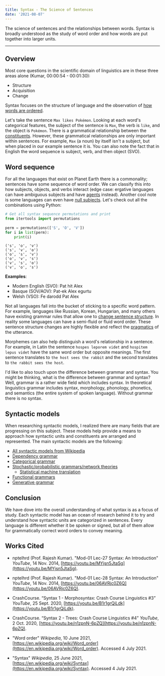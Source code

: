 ```yaml
---
title: Syntax - The Science of Sentences
date: '2021-08-07'
---
```


The science of sentences and the relationships between words. Syntax is broadly understood as the study of word order and how words are put together into larger units.

---

## Overview
Most core questions in the scientific domain of linguistics are in these three areas alone (Kumar, 00:00:54 - 00:01:30):
- Structure
- Acquisition
- Change

Syntax focuses on the structure of language and the observation of [how words are ordered](https://en.wikipedia.org/wiki/Word_order).

Let's take the sentence `Max likes Pokémon`. Looking at each word's categorical features, the subject of the sentence is `Max`, the verb is `like`, and the object is `Pokémon`. There is a grammatical relationship between the [constituents](https://en.wikipedia.org/wiki/Constituent_(linguistics)). However, these grammatical relationships are only important within sentences. For example, `Max` (a noun) by itself isn't a subject, but when placed in our example sentence it is. You can also note the fact that in English the word sequence is subject, verb, and then object (SVO).

## Word sequence
For all the languages that exist on Planet Earth there is a commonality; sentences have some sequence of word order. We can classify this into how subjects, objects, and verbs interact (edge case: ergative languages can have ambiguous subjects and have [agents](https://en.wikipedia.org/wiki/Ergative%E2%80%93absolutive_alignment) instead). Another cool note is some languages can even have [null subjects](https://en.wikipedia.org/wiki/Null-subject_language). Let's check out all the combinations using Python:

```py
# Get all syntax sequence permutations and print
from itertools import permutations
 
perm = permutations(['S', 'O', 'V'])
for i in list(perm):
    print(i)
```
```
('s', 'o', 'v')
('s', 'v', 'o')
('o', 's', 'v')
('o', 'v', 's')
('v', 's', 'o')
('v', 'o', 's')
```  
**Examples**:
- Modern English (SVO): Pat hit Alex
- Basque (SOV/AOV): Pat-ek Alex egurtu
- Welsh (VSO): Fe darodd Pat Alex  

Not all languages fall into the bucket of sticking to a specific word pattern. For example, languages like Russian, Korean, Hungarian, and many others have existing grammar rules that allow one to [change sentence structure](https://en.wikipedia.org/wiki/Scrambling_(linguistics)). In reality some languages can have a semi-fluid or fluid word order. These sentence structure changes are highly flexible and reflect the [pragmatics](https://plato.stanford.edu/entries/pragmatics/) of the utterance.

Morphemes can also help distinguish a word's relationship in a sentence. For example, in Latin the sentence `hospes leporem videt` and `hospitem lepus videt` have the same word order but opposite meanings. The first sentence translates to `the host sees the rabbit` and the second translates to `the rabbit sees the host`.

I'd like to also touch upon the difference between grammar and syntax. You might be thinking, what is the difference between grammar and syntax? Well, grammar is a rather wide field which includes syntax. In theoretical linguistics grammar includes syntax, morphology, phonology, phonetics, and semantics (the entire system of spoken language). Without grammar there is no syntax.


## Syntactic models
When researching syntactic models, I realized there are many fields that are progressing on this subject. These models help provide a means to approach how syntactic units and constituents are arranged and represented. The main syntactic models are the following:  
- [All syntactic models from Wikipedia](https://en.wikipedia.org/wiki/Syntax)
- [Dependency grammar](https://en.wikipedia.org/wiki/Dependency_grammar)
- [Categorical grammar](https://en.wikipedia.org/wiki/Categorial_grammar)
- [Stochastic/probabilistic grammars/network theories](https://en.wikipedia.org/wiki/Stochastic_grammar)
    - [Statistical machine translation](https://en.wikipedia.org/wiki/Statistical_machine_translation)
- [Functional grammars](https://en.wikipedia.org/wiki/Functional_linguistics)
- [Generative grammar](https://en.wikipedia.org/wiki/Generative_grammar)


## Conclusion
We have dove into the overall understanding of what syntax is as a focus of study. Each syntactic model has an ocean of research behind it to try and understand how syntactic units are categorized in sentences. Every language is different whether it be spoken or signed, but all of them allow for grammatically correct word orders to convey meaning.


## Works Cited
- nptelhrd (Prof. Rajesh Kumar). "Mod-01 Lec-27 Syntax: An Introduction" *YouTube*, 14 Nov. 2014, [https://youtu.be/MYjsn5JtaSg](https://youtu.be/MYjsn5JtaSg).

- nptelhrd (Prof. Rajesh Kumar). "Mod-01 Lec-28 Syntax: An Introduction" *YouTube*, 14 Nov. 2014, [https://youtu.be/06AVRjc0Z6Q](https://youtu.be/06AVRjc0Z6Q).

- CrashCourse. “Syntax 1 - Morphosyntax: Crash Course Linguistics #3” *YouTube*, 25 Sept. 2020, [https://youtu.be/B1r1grQiLdk](https://youtu.be/B1r1grQiLdk).

- CrashCourse. “Syntax 2 - Trees: Crash Course Linguistics #4” *YouTube*, 2 Oct. 2020, [https://youtu.be/n1zpnN-6pZQ](https://youtu.be/n1zpnN-6pZQ).

- "Word order" *Wikipedia*, 10 June 2021, [https://en.wikipedia.org/wiki/Word_order](https://en.wikipedia.org/wiki/Word_order). Accessed 4 July 2021.

- "Syntax" *Wikipedia*, 25 June 2021, [https://en.wikipedia.org/wiki/Syntax](https://en.wikipedia.org/wiki/Syntax). Accessed 4 July 2021.